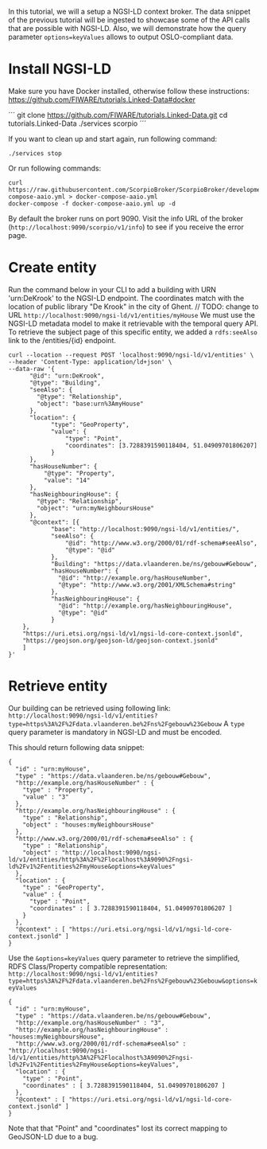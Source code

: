 In this tutorial, we will a setup a NGSI-LD context broker.
The data snippet of the previous tutorial will be ingested to showcase some of the API calls that are possible with NGSI-LD.
Also, we will demonstrate how the query parameter `options=keyValues` allows to output OSLO-compliant data.

# Install NGSI-LD

Make sure you have Docker installed, otherwise follow these instructions: https://github.com/FIWARE/tutorials.Linked-Data#docker

´´´
git clone https://github.com/FIWARE/tutorials.Linked-Data.git
cd tutorials.Linked-Data
./services scorpio
´´´

If you want to clean up and start again, run following command:
```
./services stop
```
Or run following commands:

```
curl https://raw.githubusercontent.com/ScorpioBroker/ScorpioBroker/development/docker-compose-aaio.yml > docker-compose-aaio.yml
docker-compose -f docker-compose-aaio.yml up -d
```

By default the broker runs on port 9090.
Visit the info URL of the broker (`http://localhost:9090/scorpio/v1/info`) to see if you receive the error page.

# Create entity

Run the command below in your CLI to add a building with URN 'urn:DeKrook' to the NGSI-LD endpoint.
The coordinates match with the location of public library "De Krook" in the city of Ghent.
// TODO: change to URL `http://localhost:9090/ngsi-ld/v1/entities/myHouse`
We must use the NGSI-LD metadata model to make it retrievable with the temporal query API.
To retrieve the subject page of this specific entity, we added a `rdfs:seeAlso` link to the /entities/{id} endpoint.

```
curl --location --request POST 'localhost:9090/ngsi-ld/v1/entities' \
--header 'Content-Type: application/ld+json' \
--data-raw '{
      "@id": "urn:DeKrook",
      "@type": "Building",
      "seeAlso": {
        "@type": "Relationship",
        "object": "base:urn%3AmyHouse"
      },
      "location": {
            "type": "GeoProperty",
            "value": {
                "type": "Point",
                "coordinates": [3.7288391590118404, 51.04909701806207]
            }
      },
      "hasHouseNumber": {
          "@type": "Property",
          "value": "14"
      },
      "hasNeighbouringHouse": {
        "@type": "Relationship",
        "object": "urn:myNeighboursHouse"
      },
      "@context": [{
            "base": "http://localhost:9090/ngsi-ld/v1/entities/",
            "seeAlso": {
                "@id": "http://www.w3.org/2000/01/rdf-schema#seeAlso",
                "@type": "@id"
            },
            "Building": "https://data.vlaanderen.be/ns/gebouw#Gebouw",
            "hasHouseNumber": {
              "@id": "http://example.org/hasHouseNumber",
              "@type": "http://www.w3.org/2001/XMLSchema#string"
            },
            "hasNeighbouringHouse": {
              "@id": "http://example.org/hasNeighbouringHouse",
              "@type": "@id"
            }
    },
    "https://uri.etsi.org/ngsi-ld/v1/ngsi-ld-core-context.jsonld",
    "https://geojson.org/geojson-ld/geojson-context.jsonld"
    ]
}'
```

# Retrieve entity

Our building can be retrieved using following link: `http://localhost:9090/ngsi-ld/v1/entities?type=https%3A%2F%2Fdata.vlaanderen.be%2Fns%2Fgebouw%23Gebouw`
A `type` query parameter is mandatory in NGSI-LD and must be encoded.

This should return following data snippet:
```
{
  "id" : "urn:myHouse",
  "type" : "https://data.vlaanderen.be/ns/gebouw#Gebouw",
  "http://example.org/hasHouseNumber" : {
    "type" : "Property",
    "value" : "3"
  },
  "http://example.org/hasNeighbouringHouse" : {
    "type" : "Relationship",
    "object" : "houses:myNeighboursHouse"
  },
  "http://www.w3.org/2000/01/rdf-schema#seeAlso" : {
    "type" : "Relationship",
    "object" : "http://localhost:9090/ngsi-ld/v1/entities/http%3A%2F%2Flocalhost%3A9090%2Fngsi-ld%2Fv1%2Fentities%2FmyHouse&options=keyValues"
  },
  "location" : {
    "type" : "GeoProperty",
    "value" : {
      "type" : "Point",
      "coordinates" : [ 3.7288391590118404, 51.04909701806207 ]
    }
  },
  "@context" : [ "https://uri.etsi.org/ngsi-ld/v1/ngsi-ld-core-context.jsonld" ]
}
```

Use the `&options=keyValues` query parameter to retrieve the simplified, RDFS Class/Property compatible representation:
`http://localhost:9090/ngsi-ld/v1/entities?type=https%3A%2F%2Fdata.vlaanderen.be%2Fns%2Fgebouw%23Gebouw&options=keyValues`

```
{
  "id" : "urn:myHouse",
  "type" : "https://data.vlaanderen.be/ns/gebouw#Gebouw",
  "http://example.org/hasHouseNumber" : "3",
  "http://example.org/hasNeighbouringHouse" : "houses:myNeighboursHouse",
  "http://www.w3.org/2000/01/rdf-schema#seeAlso" : "http://localhost:9090/ngsi-ld/v1/entities/http%3A%2F%2Flocalhost%3A9090%2Fngsi-ld%2Fv1%2Fentities%2FmyHouse&options=keyValues",
  "location" : {
    "type" : "Point",
    "coordinates" : [ 3.7288391590118404, 51.04909701806207 ]
  },
  "@context" : [ "https://uri.etsi.org/ngsi-ld/v1/ngsi-ld-core-context.jsonld" ]
}
```
Note that that "Point" and "coordinates" lost its correct mapping to GeoJSON-LD due to a bug.

